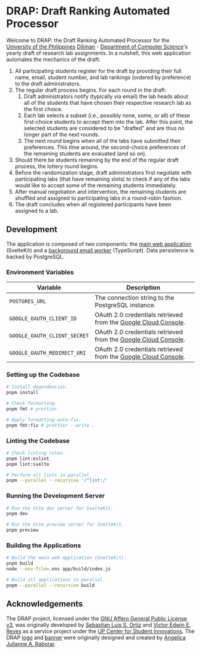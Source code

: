 # DRAP: Draft Ranking Automated Processor

Welcome to DRAP: the Draft Ranking Automated Processor for the [University of the Philippines] [Diliman] - [Department of Computer Science]'s yearly draft of research lab assignments. In a nutshell, this web application automates the mechanics of the draft:

[University of the Philippines]: https://up.edu.ph/
[Diliman]: https://upd.edu.ph/
[Department of Computer Science]: https://dcs.upd.edu.ph/

1. All participating students register for the draft by providing their full name, email, student number, and lab rankings (ordered by preference) to the draft administrators.
1. The regular draft process begins. For each round in the draft:
    1. Draft administrators notify (typically via email) the lab heads about all of the students that have chosen their respective research lab as the first choice.
    1. Each lab selects a subset (i.e., possibly none, some, or all) of these first-choice students to accept them into the lab. After this point, the selected students are considered to be "drafted" and are thus no longer part of the next rounds.
    1. The next round begins when all of the labs have submitted their preferences. This time around, the second-choice preferences of the remaining students are evaluated (and so on).
1. Should there be students remaining by the end of the regular draft process, the lottery round begins.
1. Before the randomization stage, draft administrators first negotiate with participating labs (that have remaining slots) to check if any of the labs would like to accept some of the remaining students immediately.
1. After manual negotiation and intervention, the remaining students are shuffled and assigned to participating labs in a round-robin fashion.
1. The draft concludes when all registered participants have been assigned to a lab.

## Development

The application is composed of two components: the [main web application](./app/) (SvelteKit) and a [background email worker](./email/) (TypeScript). Data persistence is backed by PostgreSQL.

### Environment Variables

| Variable                     | Description                                                      |
| ---------------------------- | ---------------------------------------------------------------- |
| `POSTGRES_URL`               | The connection string to the PostgreSQL instance.                |
| `GOOGLE_OAUTH_CLIENT_ID`     | OAuth 2.0 credentials retrieved from the [Google Cloud Console]. |
| `GOOGLE_OAUTH_CLIENT_SECRET` | OAuth 2.0 credentials retrieved from the [Google Cloud Console]. |
| `GOOGLE_OAUTH_REDIRECT_URI`  | OAuth 2.0 credentials retrieved from the [Google Cloud Console]. |

[Google Cloud Console]: https://console.cloud.google.com/

### Setting up the Codebase

```bash
# Install dependencies.
pnpm install

# Check formatting.
pnpm fmt # prettier

# Apply formatting auto-fix.
pnpm fmt:fix # prettier --write .
```

### Linting the Codebase

```bash
# Check linting rules.
pnpm lint:eslint
pnpm lint:svelte

# Perform all lints in parallel.
pnpm --parallel --recursive '/^lint:/'
```

### Running the Development Server

```bash
# Run the Vite dev server for SvelteKit.
pnpm dev

# Run the Vite preview server for SvelteKit.
pnpm preview
```

### Building the Applications

```bash
# Build the main web application (SvelteKit).
pnpm build
node --env-file=.env app/build/index.js

# Build all applications in parallel.
pnpm --parallel --recursive build
```

## Acknowledgements

The DRAP project, licensed under the [GNU Affero General Public License v3], was originally developed by [Sebastian Luis S. Ortiz][BastiDood] and [Victor Edwin E. Reyes][VeeIsForVanana] as a service project under the [UP Center for Student Innovations]. The DRAP [logo](./app/src/lib/favicon.ico) and [banner](./app/src/lib/banner.png) were originally designed and created by [Angelica Julianne A. Raborar][Anjellyrika].

[BastiDood]: https://github.com/BastiDood
[VeeIsForVanana]: https://github.com/VeeIsForVanana
[Anjellyrika]: https://github.com/Anjellyrika
[UP Center for Student Innovations]: https://up-csi.org/
[GNU Affero General Public License v3]: ./LICENSE
